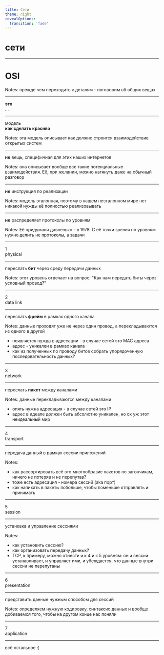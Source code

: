 ```yaml
---
title: Сети
theme: night
revealOptions:
  transition: 'fade'
---
```


# сети

---

# OSI

Notes: прежде чем переходить к деталям - поговорим об общих вещах

---

**это**  
...

---

модель  
**как сделать красиво**

Notes: эта модель описывает как должно строится взаимодействие открытых систем

---

**не** вещь, специфичная для этих наших интернетов

Notes: она описывает вообще все такие потенциальные взаимодействия. Её, при желании, можно натянуть даже на обычный разговор

---

**не** инструкция по реализации

Notes: модель эталонная, поэтому в нашем неэталонном мире нет никакой нужды её полностью реализовывать

---

**не** распределяет протоколы по уровням

Notes: Её придумали давненько - в 1978. С её точки зрения по уровням нужно делить не протоколы, а задачи

---

1  
physical

---

переслать **бит** через среду передачи данных

Notes: этот уровень отвечает на вопрос: "Как нам передать биты через условный провод?"

---

2  
data link

---

переслать **фрейм** в рамках одного канала

Notes: данные проходят уже не через один провод, а перекладываются из одного в другой

- появляется нужда в адресации - в случае сетей это MAC адреса
- адрес - уникален в рамках канала
- как из полученных по проводу битов собрать упорядоченную последовательность данных?

---

3  
network

---

переслать **пакет** между каналами

Notes: данные перекладываются между каналами

- опять нужна адресация - в случае сетей это IP
- адрес в идеале должен быть абсолютно уникален, но ох уж этот неидеальный мир

---

4  
transport

---

передача данный в рамках сессии приложений

Notes:

- как рассортировать всё это многообразие пакетов по загончикам, ничего не потеряв и не перепутав?
- тоже есть адресация - номера сессий (aka порт)
- как напихать в пакеты побольше, чтобы поменьше отправлять и принимать

---

5  
session

---

установка и управление сессиями

Notes:

- как установить сессию?
- как организовать передачу данных?
- TCP, к примеру, можно отнести и к 4 и к 5 уровням: он и сессии устанавливает, и управляет ими, и убеждается, что данные внутри сессии не перепутаны

---

6  
presentation

---

представить данные нужным способом для сессий

Notes: определяем нужную кодировку, синтаксис данных и вообще добиваемся того, чтобы на другом конце нас поняли

---

7  
application

---

всё остальное :)